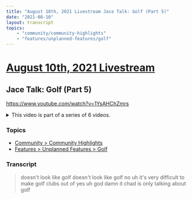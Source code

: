 ```yaml
---
title: "August 10th, 2021 Livestream Jace Talk: Golf (Part 5)"
date: "2021-08-10"
layout: transcript
topics:
    - "community/community-highlights"
    - "features/unplanned-features/golf"
---
```

# [August 10th, 2021 Livestream](../2021-08-10.md)
## Jace Talk: Golf (Part 5)
https://www.youtube.com/watch?v=1YsAHChZmrs
<details>
<summary>This video is part of a series of 6 videos.</summary>

* [August 10th, 2021 Livestream Jace Talk: Golf (Part 1)](./yt-ejFvm7ESxk0.md) [https://www.youtube.com/watch?v=ejFvm7ESxk0](https://www.youtube.com/watch?v=ejFvm7ESxk0)
* [August 10th, 2021 Livestream Jace Talk: Golf (Part 2)](./yt-K5YpKYuj2W0.md) [https://www.youtube.com/watch?v=K5YpKYuj2W0](https://www.youtube.com/watch?v=K5YpKYuj2W0)
* [August 10th, 2021 Livestream Jace Talk: Golf (Part 3)](./yt-_puACB8clXQ.md) [https://www.youtube.com/watch?v=_puACB8clXQ](https://www.youtube.com/watch?v=_puACB8clXQ)
* [August 10th, 2021 Livestream Jace Talk: Golf (Part 4)](./yt-JvloiZrUmgs.md) [https://www.youtube.com/watch?v=JvloiZrUmgs](https://www.youtube.com/watch?v=JvloiZrUmgs)
* [August 10th, 2021 Livestream Jace Talk: Golf (Part 6)](./yt-SN1SSlPdSUo.md) [https://www.youtube.com/watch?v=SN1SSlPdSUo](https://www.youtube.com/watch?v=SN1SSlPdSUo)
* [August 10th, 2021 Livestream Jace Talk: Golf (Part 7)](./yt-DFibHuakmB0.md) [https://www.youtube.com/watch?v=DFibHuakmB0](https://www.youtube.com/watch?v=DFibHuakmB0)
</details>


### Topics
* [Community > Community Highlights](../topics/community/community-highlights.md)
* [Features > Unplanned Features > Golf](../topics/features/unplanned-features/golf.md)

### Transcript

> doesn't look like golf doesn't look like golf no uh it's very difficult to make golf clubs out of yes uh god damn it chad is only talking about golf
